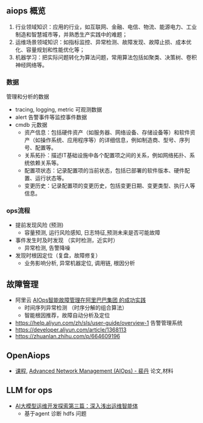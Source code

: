 

## aiops 概览

1) 行业领域知识：应用的行业，如互联网、金融、电信、物流、能源电力、工业制造和智慧城市等，并熟悉生产实践中的难题；
2) 运维场景领域知识：如指标监控、异常检测、故障发现、故障止损、成本优化、容量规划和性能优化等；
3) 机器学习：把实际问题转化为算法问题，常用算法包括如聚类、决策树、卷积神经网络等。


### 数据

管理和分析的数据
- tracing, logging, metric 可观测数据
- alert 告警事件等监控事件数据
- cmdb 元数据
  - 资产信息：包括硬件资产（如服务器、网络设备、存储设备等）和软件资产（如操作系统、应用程序等）的详细信息，例如制造商、型号、序列号、配置等。
  - 关系拓扑：描述IT基础设施中各个配置项之间的关系，例如网络拓扑、系统依赖关系等。
  - 配置项状态：记录配置项的当前状态，包括已部署的软件版本、硬件配置、运行状态等。
  - 变更历史：记录配置项的变更历史，包括变更日期、变更类型、执行人等信息。

### ops流程
- 提前发现风险 (预测)
  - 容量预测, 运行风险感知, 日志特征,预测未来是否可能故障
- 事件发生时及时发现 （实时检测，近实时）
  - 异常检测, 告警降噪
- 发现时根因定位（复盘，故障修复）
  - 业务影响分析, 异常机器定位, 调用链, 根因分析


## 故障管理

- 阿里云 [AIOps智能故障管理在阿里巴巴集团 的成功实践](https://developer.aliyun.com/article/1088599)
  - 时间序列异常检测 （时序分解的组合算法）
  - 智能根因推荐，故障自动分析及定位
- https://help.aliyun.com/zh/sls/user-guide/overview-1  告警管理系统
- https://developer.aliyun.com/article/1368113 
- https://zhuanlan.zhihu.com/p/664609196 


## OpenAiops
- [课程](), [Advanced Network Management (AIOps) - 裴丹](https://netman.aiops.org/courses/advanced-network-management-spring2023-syllabus/) 论文,材料


## LLM for ops

- [AI大模型运维开发探索第三篇：深入浅出运维智能体](https://mp.weixin.qq.com/s/VNxnatwTpl9srHszyNACXQ)
  - 基于agent 诊断 hdfs 问题